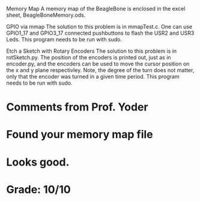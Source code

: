 Memory Map
A memory map of the BeagleBone is enclosed in the excel sheet, 
BeagleBoneMemory.ods. 

GPIO via mmap
The solution to this problem is in mmapTest.c. One can use GPIO1_17 and 
GPIO3_17 connected pushbuttons to flash the USR2 and USR3 Leds. This program 
needs to be run with sudo. 

Etch a Sketch with Rotary Encoders 
The solution to this problem is in rotSketch.py. The position of the encoders 
is printed out, just as in encoder.py, and the encoders can be used to move the
cursor position on the x and y plane respectivley. Note, the degree  of the turn
does not matter, only that the encoder was turned in a given time period. This 
program needs to be run with sudo. 

# Comments from Prof. Yoder
# Found your memory map file
# Looks good.
# Grade:  10/10
